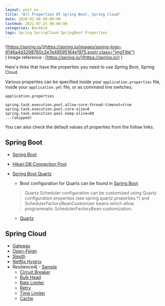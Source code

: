 ```yaml
---
layout: post_en
title: "All Properties Of Spring Boot, Spring Cloud"
date: 2020-02-08 00:00:00
lastmod: 2021-07-25 00:00:00
categories: BackEnd
tags: Spring SpringCloud SpringBoot Properties
---
```


![https://spring.io/](https://spring.io/images/spring-logo-9146a4d3298760c2e7e49595184e1975.svg){:class="imgTitle"}  
( Image reference : [https://spring.io/](https://spring.io/) )  

Here's links that have the properties you need to use Spring Boot, Spring Cloud.  

<!--more-->

Various properties can be specified inside your ```application.properties``` file, inside your ```application.yml``` file, or as command line switches.  

```application.properties```

~~~properties
spring.task.execution.pool.allow-core-thread-timeout=true
spring.task.execution.pool.core-size=8
spring.task.execution.pool.keep-alive=60
...(skipped)
~~~

You can also check the default values of properties from the follow links.  

## Spring Boot

  * [Spring Boot](https://docs.spring.io/spring-boot/docs/current/reference/html/appendix-application-properties.html)
  * [Hikari DB Connection Pool](https://github.com/brettwooldridge/HikariCP#configuration-knobs-baby)

  * [Spring Boot Quartz](https://docs.spring.io/spring-boot/docs/2.0.0.M3/reference/html/boot-features-quartz.html)
    - Boot configuration for Quarts can be found in [Spring Boot](https://docs.spring.io/spring-boot/docs/current/reference/html/appendix-application-properties.html)
    > Quartz Scheduler configuration can be customized using Quartz configuration properties (see spring.quartz.properties.*) and SchedulerFactoryBeanCustomizer beans which allow programmatic SchedulerFactoryBean customization.
    - [Quartz](http://www.quartz-scheduler.org/documentation/quartz-2.3.0/configuration/)
        

## Spring Cloud

  * [Gateway](https://cloud.spring.io/spring-cloud-gateway/reference/html/appendix.html)
  * [Open-Feign](https://cloud.spring.io/spring-cloud-openfeign/reference/html/appendix.html)
  * [Sleuth](https://cloud.spring.io/spring-cloud-sleuth/reference/html/appendix.html)
  * [Netflix Hystrix ](https://github.com/Netflix/Hystrix/wiki/Configuration#command-properties)
  * Resilience4j - [Sample](https://resilience4j.readme.io/docs/getting-started-3#section--configuration-)  
    - [Circuit Breaker](https://resilience4j.readme.io/docs/circuitbreaker)  
    - [Bulk Head](https://resilience4j.readme.io/docs/bulkhead)  
    - [Rate Limiter](https://resilience4j.readme.io/docs/ratelimiter)  
    - [Retry](https://resilience4j.readme.io/docs/retry)  
    - [Time Limiter](https://resilience4j.readme.io/docs/timeout)  
    - [Cache](https://resilience4j.readme.io/docs/cache)  

